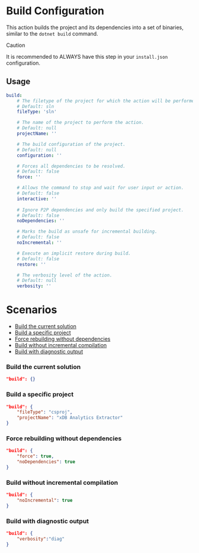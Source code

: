 # Build Configuration
This action builds the project and its dependencies into a set of binaries, similar to the `dotnet build` command.

> [!CAUTION]
> It is recommended to ALWAYS have this step in your `install.json` configuration.

## Usage

```yaml
build:
    # The filetype of the project for which the action will be performed.
    # Default: sln
    fileType: 'sln'

    # The name of the project to perform the action.
    # Default: null
    projectName: ''

    # The build configuration of the project.
    # Default: null
    configuration: ''

    # Forces all dependencies to be resolved.
    # Default: false
    force: ''

    # Allows the command to stop and wait for user input or action.
    # Default: false
    interactive: ''
    
    # Ignore P2P dependencies and only build the specified project.
    # Default: false
    noDependencies: ''

    # Marks the build as unsafe for incremental building.
    # Default: false
    noIncremental: ''

    # Execute an implicit restore during build.
    # Default: false
    restore: ''

    # The verbosity level of the action.
    # Default: null
    verbosity: ''
```

# Scenarios
- [Build the current solution](#build-the-current-solution)
- [Build a specific project](#build-a-specific-project)
- [Force rebuilding without dependencies](#force-rebuilding-without-dependencies)
- [Build without incremental compilation](#build-without-incremental-compilation)
- [Build with diagnostic output](#build-with-diagnostic-output)

### Build the current solution
```json
"build": {}
```

### Build a specific project
```json
"build": {
    "fileType": "csproj",
    "projectName": "xDB Analytics Extractor"
}
```

### Force rebuilding without dependencies
```json
"build": {
    "force": true,
    "noDependencies": true
}
```
### Build without incremental compilation
```json
"build": {
    "noIncremental": true
}
```

### Build with diagnostic output
```json
"build": {
    "verbosity":"diag"
}
```